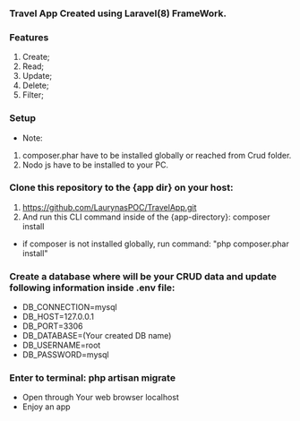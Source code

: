 ### Travel App Created using Laravel(8) FrameWork.
### Features
1. Create;
2. Read;
3. Update;
4. Delete;
5. Filter;

### Setup
* Note: 
1. composer.phar have to be installed globally or reached from Crud folder.
2. Nodo js have to be installed to your PC.
### Clone this repository to the {app dir} on your host:
1. https://github.com/LaurynasPOC/TravelApp.git
2. And run this CLI command inside of the {app-directory}: composer install
* if composer is not installed globally, run command: "php composer.phar install"
### Create a database where will be your CRUD data and update following information inside .env file:
* DB_CONNECTION=mysql
* DB_HOST=127.0.0.1
* DB_PORT=3306
* DB_DATABASE=(Your created DB name)
* DB_USERNAME=root
* DB_PASSWORD=mysql
### Enter to terminal: php artisan migrate
- Open through Your web browser localhost
- Enjoy an app

